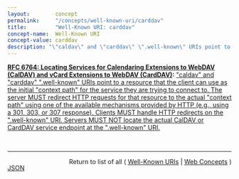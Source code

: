 ```yaml
---
layout:        concept
permalink:     "/concepts/well-known-uri/carddav"
title:         "Well-Known URI: carddav"
concept-name:  Well-Known URI
concept-value: carddav
description: "\"caldav\" and \"carddav\" \".well-known\" URIs point to a resource that the client can use as the initial \"context path\" for the service they are trying to connect to. The server MUST redirect HTTP requests for that resource to the actual \"context path\" using one of the available mechanisms provided by HTTP (e.g., using a 301, 303, or 307 response). Clients MUST handle HTTP redirects on the \".well-known\" URI. Servers MUST NOT locate the actual CalDAV or CardDAV service endpoint at the \".well-known\" URI."
---
```


**[RFC 6764: Locating Services for Calendaring Extensions to WebDAV (CalDAV) and vCard Extensions to WebDAV (CardDAV)](/specs/IETF/RFC/6764 "This specification describes how DNS SRV records, DNS TXT records, and well-known URIs can be used together or separately to locate CalDAV (Calendaring Extensions to Web Distributed Authoring and Versioning (WebDAV)) or CardDAV (vCard Extensions to WebDAV) services."):** ["caldav" and "carddav" ".well-known" URIs point to a resource that the client can use as the initial "context path" for the service they are trying to connect to. The server MUST redirect HTTP requests for that resource to the actual "context path" using one of the available mechanisms provided by HTTP (e.g., using a 301, 303, or 307 response). Clients MUST handle HTTP redirects on the ".well-known" URI. Servers MUST NOT locate the actual CalDAV or CardDAV service endpoint at the ".well-known" URI.](http://tools.ietf.org/html/rfc6764#section-5 "Read documentation for Well-Known URI &#34;carddav&#34;")

<br/>
<hr/>

<p style="float : left"><a href="./carddav.json" title="JSON representing this particular Web Concept value">JSON</a></p>
<p style="text-align: right">Return to list of all ( <a href="../well-known-uris">Well-Known URIs</a> | <a href="../">Web Concepts</a> )</p>
